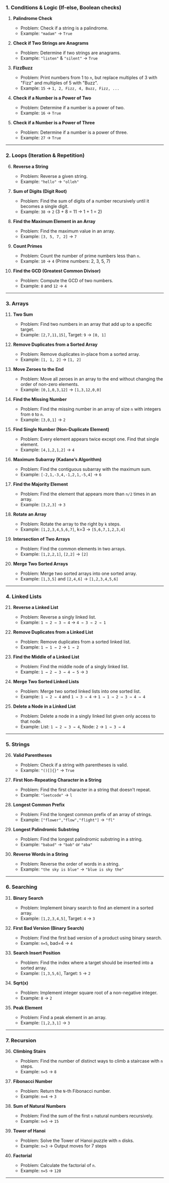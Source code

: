 ### **1. Conditions & Logic (If-else, Boolean checks)**

1. **Palindrome Check**
   - Problem: Check if a string is a palindrome.
   - Example: `"madam"` → `True`

2. **Check if Two Strings are Anagrams**
   - Problem: Determine if two strings are anagrams.
   - Example: `"listen"` & `"silent"` → `True`

3. **FizzBuzz**
   - Problem: Print numbers from 1 to `n`, but replace multiples of 3 with "Fizz" and multiples of 5 with "Buzz".
   - Example: `15` → `1, 2, Fizz, 4, Buzz, Fizz, ...`

4. **Check if a Number is a Power of Two**
   - Problem: Determine if a number is a power of two.
   - Example: `16` → `True`

5. **Check if a Number is a Power of Three**
   - Problem: Determine if a number is a power of three.
   - Example: `27` → `True`

---

### **2. Loops (Iteration & Repetition)**

6. **Reverse a String**
   - Problem: Reverse a given string.
   - Example: `"hello"` → `"olleh"`

7. **Sum of Digits (Digit Root)**
   - Problem: Find the sum of digits of a number recursively until it becomes a single digit.
   - Example: `38` → `2` (3 + 8 = 11 → 1 + 1 = 2)

8. **Find the Maximum Element in an Array**
   - Problem: Find the maximum value in an array.
   - Example: `[3, 5, 7, 2]` → `7`

9. **Count Primes**
   - Problem: Count the number of prime numbers less than `n`.
   - Example: `10` → `4` (Prime numbers: 2, 3, 5, 7)

10. **Find the GCD (Greatest Common Divisor)**
    - Problem: Compute the GCD of two numbers.
    - Example: `8` and `12` → `4`

---

### **3. Arrays**

11. **Two Sum**
    - Problem: Find two numbers in an array that add up to a specific target.
    - Example: `[2,7,11,15]`, Target: `9` → `[0, 1]`

12. **Remove Duplicates from a Sorted Array**
    - Problem: Remove duplicates in-place from a sorted array.
    - Example: `[1, 1, 2]` → `[1, 2]`

13. **Move Zeroes to the End**
    - Problem: Move all zeroes in an array to the end without changing the order of non-zero elements.
    - Example: `[0,1,0,3,12]` → `[1,3,12,0,0]`

14. **Find the Missing Number**
    - Problem: Find the missing number in an array of size `n` with integers from `0` to `n`.
    - Example: `[3,0,1]` → `2`

15. **Find Single Number (Non-Duplicate Element)**
    - Problem: Every element appears twice except one. Find that single element.
    - Example: `[4,1,2,1,2]` → `4`

16. **Maximum Subarray (Kadane’s Algorithm)**
    - Problem: Find the contiguous subarray with the maximum sum.
    - Example: `[-2,1,-3,4,-1,2,1,-5,4]` → `6`

17. **Find the Majority Element**
    - Problem: Find the element that appears more than `n/2` times in an array.
    - Example: `[3,2,3]` → `3`

18. **Rotate an Array**
    - Problem: Rotate the array to the right by `k` steps.
    - Example: `[1,2,3,4,5,6,7]`, k=3 → `[5,6,7,1,2,3,4]`

19. **Intersection of Two Arrays**
    - Problem: Find the common elements in two arrays.
    - Example: `[1,2,2,1]`, `[2,2]` → `[2]`

20. **Merge Two Sorted Arrays**
    - Problem: Merge two sorted arrays into one sorted array.
    - Example: `[1,3,5]` and `[2,4,6]` → `[1,2,3,4,5,6]`

---

### **4. Linked Lists**

21. **Reverse a Linked List**
    - Problem: Reverse a singly linked list.
    - Example: `1 → 2 → 3 → 4` → `4 → 3 → 2 → 1`

22. **Remove Duplicates from a Linked List**
    - Problem: Remove duplicates from a sorted linked list.
    - Example: `1 → 1 → 2` → `1 → 2`

23. **Find the Middle of a Linked List**
    - Problem: Find the middle node of a singly linked list.
    - Example: `1 → 2 → 3 → 4 → 5` → `3`

24. **Merge Two Sorted Linked Lists**
    - Problem: Merge two sorted linked lists into one sorted list.
    - Example: `1 → 2 → 4` and `1 → 3 → 4` → `1 → 1 → 2 → 3 → 4 → 4`

25. **Delete a Node in a Linked List**
    - Problem: Delete a node in a singly linked list given only access to that node.
    - Example: List: `1 → 2 → 3 → 4`, Node: `2` → `1 → 3 → 4`

---

### **5. Strings**

26. **Valid Parentheses**
    - Problem: Check if a string with parentheses is valid.
    - Example: `"()[]{}"` → `True`

27. **First Non-Repeating Character in a String**
    - Problem: Find the first character in a string that doesn't repeat.
    - Example: `"leetcode"` → `l`

28. **Longest Common Prefix**
    - Problem: Find the longest common prefix of an array of strings.
    - Example: `["flower","flow","flight"]` → `"fl"`

29. **Longest Palindromic Substring**
    - Problem: Find the longest palindromic substring in a string.
    - Example: `"babad"` → `"bab"` or `"aba"`

30. **Reverse Words in a String**
    - Problem: Reverse the order of words in a string.
    - Example: `"the sky is blue"` → `"blue is sky the"`

---

### **6. Searching**

31. **Binary Search**
    - Problem: Implement binary search to find an element in a sorted array.
    - Example: `[1,2,3,4,5]`, Target: `4` → `3`

32. **First Bad Version (Binary Search)**
    - Problem: Find the first bad version of a product using binary search.
    - Example: `n=5`, bad=4 → `4`

33. **Search Insert Position**
    - Problem: Find the index where a target should be inserted into a sorted array.
    - Example: `[1,3,5,6]`, Target: `5` → `2`

34. **Sqrt(x)**
    - Problem: Implement integer square root of a non-negative integer.
    - Example: `8` → `2`

35. **Peak Element**
    - Problem: Find a peak element in an array.
    - Example: `[1,2,3,1]` → `3`

---

### **7. Recursion**

36. **Climbing Stairs**
    - Problem: Find the number of distinct ways to climb a staircase with `n` steps.
    - Example: `n=5` → `8`

37. **Fibonacci Number**
    - Problem: Return the `N`-th Fibonacci number.
    - Example: `n=4` → `3`

38. **Sum of Natural Numbers**
    - Problem: Find the sum of the first `n` natural numbers recursively.
    - Example: `n=5` → `15`

39. **Tower of Hanoi**
    - Problem: Solve the Tower of Hanoi puzzle with `n` disks.
    - Example: `n=3` → Output moves for 7 steps

40. **Factorial**
    - Problem: Calculate the factorial of `n`.
    - Example: `n=5` → `120`

---
